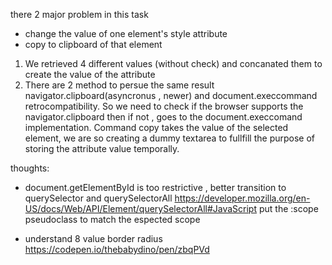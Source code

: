 there 2 major problem in this task 
- change the value of one element's style attribute
- copy to clipboard of that element

1. We retrieved 4 different values (without check) and concanated them to create the value of the attribute
2. There are 2 method to persue the same result navigator.clipboard(asyncronus , newer) and 
    document.execcommand retrocompatibility. So we need to check if the browser supports the navigator.clipboard
    then if not , goes to the document.execcomand implementation.
    Command copy takes the value of the selected element, we are so creating a dummy textarea to fullfill the purpose of storing the attribute value temporally.



thoughts:
- document.getElementById is too restrictive , better transition to querySelector 
and querySelectorAll https://developer.mozilla.org/en-US/docs/Web/API/Element/querySelectorAll#JavaScript 
put the :scope pseudoclass to match the espected scope

- understand 8 value border radius https://codepen.io/thebabydino/pen/zbqPVd  